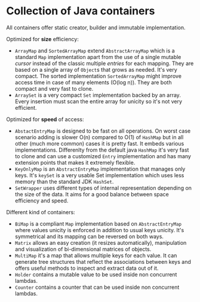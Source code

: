 # Collection of Java containers

All containers offer static creator, builder and immutable implementation.

Optimized for **size** efficiency:

* `ArrayMap` and `SortedArrayMap` extend `AbstractArrayMap` which is a standard `Map` implementation apart from the use of a single mutable _cursor_ instead of the classic multiple _entries_ for each mapping. They are based on a single array of `Object`s that grows as needed. It's very compact. The sorted implementation `SortedArrayMap` might improve access time in case of many elements (O(log n)). They are both compact and very fast to clone.
* `ArraySet` is a very compact `Set` implementation backed by an array. Every insertion must scan the entire array for unicity so it's not very efficient.

Optimized for **speed** of access:

* `AbstactEntryMap` is designed to be fast on all operations. On worst case scenario adding is slower O(n) compared to O(1) of `HashMap` but in all other (much more common) cases it is pretty fast. It embeds various implementations. Differenlty from the default java `HashMap` it's very fast to clone and can use a customized `Entry` implementation and has many extension points that makes it extremely flexible.
* `KeyOnlyMap` is an `AbstractEntryMap` implementation that manages only keys. It's `keySet` is a very usable Set implementation which uses less memory than the standard JDK `HashSet`.
* `SetWrapper` uses different types of internal representation depending on the size of the data. It aims for a good balance between space efficiency and speed.

Different kind of containers:

* `BiMap` is a compliant `Map` implementation based on `AbstractEntryMap` where values unicity is enforced in addition to usual keys unicity. It's symmetrical and its mapping can be reversed on both ways.
* `Matrix` allows an easy creation (it resizes automatically), manipulation and visualization of bi-dimensional matrices of objects.
* `MultiMap` it's a map that allows multiple keys for each value. It can generate tree structures that reflect the associations between keys and offers useful methods to inspect and extract data out of it.
* `Holder` contains a mutable value to be used inside non concurrent lambdas.
* `Counter` contains a counter that can be used inside non concurrent lambdas.

